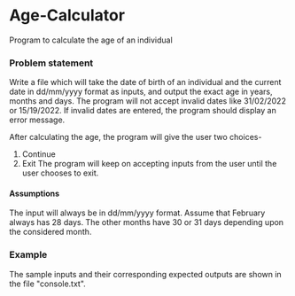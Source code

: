 # Age-Calculator
Program to calculate the age of an individual

### Problem statement
Write a file which will take the date of birth of an individual and the current date in dd/mm/yyyy format as inputs, and output the exact age in years, months and days. The program will not accept invalid dates like 31/02/2022 or 15/19/2022. If invalid dates are entered, the program should display an error message.

After calculating the age, the program will give the user two choices-

1. Continue
2. Exit
The program will keep on accepting inputs from the user until the user chooses to exit.

#### Assumptions
The input will always be in dd/mm/yyyy format. Assume that February always has 28 days. The other months have 30 or 31 days depending upon the considered month.

### Example
The sample inputs and their corresponding expected outputs are shown in the file "console.txt".
